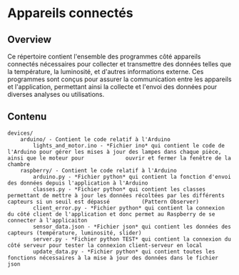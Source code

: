 # Appareils connectés

## Overview
Ce répertoire contient l'ensemble des programmes côté appareils connectés nécessaires pour collecter et transmettre des données telles que la température, la luminosité, et d'autres informations externe. Ces programmes sont conçus pour assurer la communication entre les appareils et l'application, permettant ainsi la collecte et l'envoi des données pour diverses analyses ou utilisations.

## Contenu
```
devices/
    arduino/ - Contient le code relatif à l'Arduino
        lights_and_motor.ino - *Fichier ino* qui contient le code de l'Arduino pour gérer les mises à jour des lampes dans chaque pièce, ainsi que le moteur pour             ouvrir et fermer la fenêtre de la chambre
    raspberry/ - Contient le code relatif à l'Arduino
        arduino.py - *Fichier python* qui contient la fonction d'envoi des données depuis l'application à l'Arduino
        classes.py - *Fichier python* qui contient les classes permettant de mettre à jour les données récoltées par les différents capteurs si un seuil est dépassé          (Pattern Observer)
        client_error.py - *Fichier python* qui contient la connexion du côté client de l'application et donc permet au Raspberry de se connecter à l'applicaiton
        sensor_data.json - *Fichier json* qui contient les données des capteurs (température, luminosité, slider)
        server.py - *Fichier python TEST* qui contient la connexion du côté serveur pour tester la connexion client-serveur en local
        update_data.py - *Fichier python* qui contient toutes les fonctions nécessaires à la mise à jour des données dans le fichier json
```

